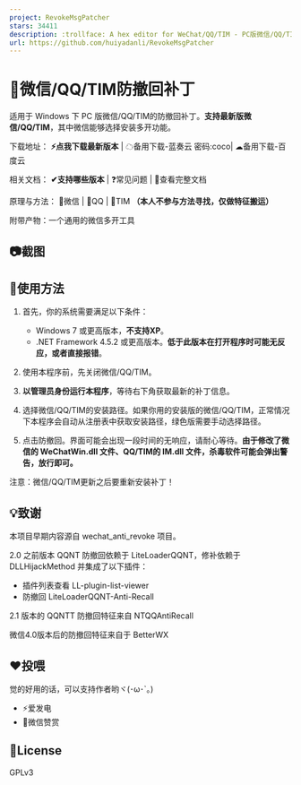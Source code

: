 ```yaml
---
project: RevokeMsgPatcher
stars: 34411
description: :trollface: A hex editor for WeChat/QQ/TIM - PC版微信/QQ/TIM防撤回补丁（我已经看到了，撤回也没用了）
url: https://github.com/huiyadanli/RevokeMsgPatcher
---
```


👀微信/QQ/TIM防撤回补丁
================

适用于 Windows 下 PC 版微信/QQ/TIM的防撤回补丁。**支持最新版微信/QQ/TIM**，其中微信能够选择安装多开功能。

下载地址： **⚡️点我下载最新版本** | ☁备用下载-蓝奏云 密码:coco| ☁备用下载-百度云

相关文档： **✔支持哪些版本** | ❓常见问题 | 📖查看完整文档

原理与方法： 📗微信 | 📕QQ | 📘TIM **（本人不参与方法寻找，仅做特征搬运）**

附带产物：一个通用的微信多开工具

📷截图
----

🔨使用方法
------

1.  首先，你的系统需要满足以下条件：
    
    -   Windows 7 或更高版本，**不支持XP**。
    -   .NET Framework 4.5.2 或更高版本。**低于此版本在打开程序时可能无反应，或者直接报错**。
2.  使用本程序前，先关闭微信/QQ/TIM。
    
3.  **以管理员身份运行本程序**，等待右下角获取最新的补丁信息。
    
4.  选择微信/QQ/TIM的安装路径。如果你用的安装版的微信/QQ/TIM，正常情况下本程序会自动从注册表中获取安装路径，绿色版需要手动选择路径。
    
5.  点击防撤回。界面可能会出现一段时间的无响应，请耐心等待。**由于修改了微信的 WeChatWin.dll 文件、QQ/TIM的 IM.dll 文件，杀毒软件可能会弹出警告，放行即可。**
    

注意：微信/QQ/TIM更新之后要重新安装补丁！

💡致谢
----

本项目早期内容源自 wechat\_anti\_revoke 项目。

2.0 之前版本 QQNT 防撤回依赖于 LiteLoaderQQNT，修补依赖于 DLLHijackMethod 并集成了以下插件：

-   插件列表查看 LL-plugin-list-viewer
-   防撤回 LiteLoaderQQNT-Anti-Recall

2.1 版本的 QQNTT 防撤回特征来自 NTQQAntiRecall

微信4.0版本后的防撤回特征来自于 BetterWX

❤️投喂
----

觉的好用的话，可以支持作者哟ヾ(･ω･\`｡)

-   ⚡爱发电
-   🍚微信赞赏

📄License
---------

GPLv3
